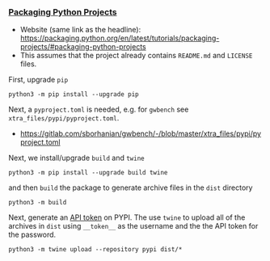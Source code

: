 ### [Packaging Python Projects](https://packaging.python.org/en/latest/tutorials/packaging-projects/#packaging-python-projects)

* Website (same link as the headline):
    https://packaging.python.org/en/latest/tutorials/packaging-projects/#packaging-python-projects
* This assumes that the project already contains `README.md` and `LICENSE` files.

First, upgrade `pip`
```
python3 -m pip install --upgrade pip
```

Next, a `pyproject.toml` is needed,  e.g. for `gwbench` see `xtra_files/pypi/pyproject.toml`.
- https://gitlab.com/sborhanian/gwbench/-/blob/master/xtra_files/pypi/pyproject.toml

Next, we install/upgrade `build` and `twine`
```
python3 -m pip install --upgrade build twine
```
and then `build` the package to generate archive files in the `dist` directory
```
python3 -m build
```

Next, generate an [API token](https://pypi.org/manage/account/#api-tokens) on PYPI. The use `twine` to upload all of the archives in `dist` using `__token__` as the username and the the API token for the password.

```
python3 -m twine upload --repository pypi dist/*
```
